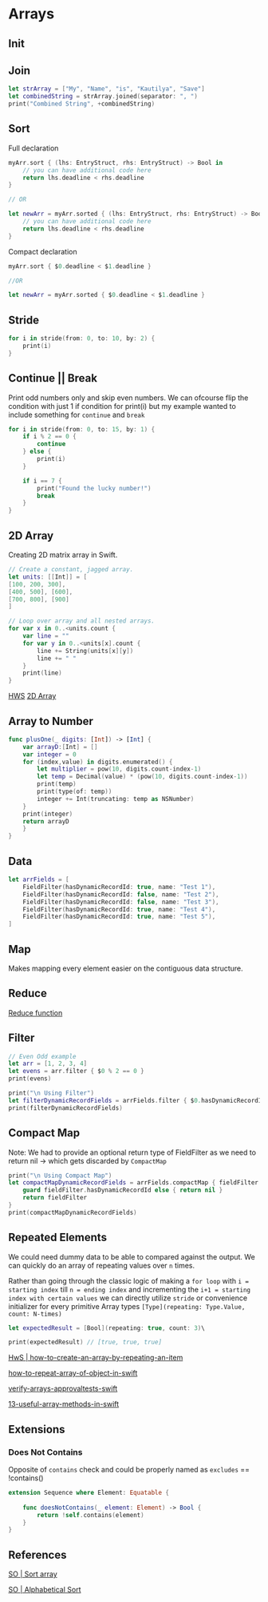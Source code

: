 # Arrays


## Init



## Join

```swift
let strArray = ["My", "Name", "is", "Kautilya", "Save"]
let combinedString = strArray.joined(separator: ", ")
print("Combined String", +combinedString)
```


## Sort

Full declaration
```swift
myArr.sort { (lhs: EntryStruct, rhs: EntryStruct) -> Bool in
    // you can have additional code here
    return lhs.deadline < rhs.deadline
}

// OR

let newArr = myArr.sorted { (lhs: EntryStruct, rhs: EntryStruct) -> Bool in
    // you can have additional code here
    return lhs.deadline < rhs.deadline
}
```

Compact declaration

```swift
myArr.sort { $0.deadline < $1.deadline }

//OR

let newArr = myArr.sorted { $0.deadline < $1.deadline }
```

## Stride

```swift
for i in stride(from: 0, to: 10, by: 2) {
    print(i)
}
```

## Continue || Break

Print odd numbers only and skip even numbers. We can ofcourse flip the condition with just 1 if condition for print(i) but my example wanted to include something for `continue` and `break`
```swift
for i in stride(from: 0, to: 15, by: 1) {
	if i % 2 == 0 {
		continue
	} else {
		print(i)
	}

	if i == 7 {
		print("Found the lucky number!")
		break
	}
}
```

## 2D Array

Creating 2D matrix array in Swift.

```swift
// Create a constant, jagged array.
let units: [[Int]] = [
[100, 200, 300],
[400, 500], [600],
[700, 800], [900]
]

// Loop over array and all nested arrays.
for var x in 0..<units.count {
    var line = ""
    for var y in 0..<units[x].count {
        line += String(units[x][y])
        line += " "
    }
    print(line)
}
```

[HWS](https://www.hackingwithswift.com/example-code/arrays/how-do-you-create-multi-dimensional-arrays)
[2D Array](https://www.dotnetperls.com/2d-swift)

## Array to Number

```swift
func plusOne(_ digits: [Int]) -> [Int] {
    var arrayD:[Int] = []   
    var integer = 0
    for (index,value) in digits.enumerated() {
		let multiplier = pow(10, digits.count-index-1)
        let temp = Decimal(value) * (pow(10, digits.count-index-1))
        print(temp)
        print(type(of: temp))
        integer += Int(truncating: temp as NSNumber)
    }
    print(integer)
    return arrayD
    }
}
```

## Data

```swift
let arrFields = [
    FieldFilter(hasDynamicRecordId: true, name: "Test 1"),
    FieldFilter(hasDynamicRecordId: false, name: "Test 2"),
    FieldFilter(hasDynamicRecordId: false, name: "Test 3"),
    FieldFilter(hasDynamicRecordId: true, name: "Test 4"),
    FieldFilter(hasDynamicRecordId: true, name: "Test 5"),
]
```

## Map
Makes mapping every element easier on the contiguous data structure.


## Reduce

[Reduce function](https://medium.com/@lucianoalmeida1/a-little-bit-about-the-cool-reduce-in-swift-306edd9ceb57)


## Filter

```swift
// Even Odd example
let arr = [1, 2, 3, 4]
let evens = arr.filter { $0 % 2 == 0 }
print(evens)
```


```swift
print("\n Using Filter")
let filterDynamicRecordFields = arrFields.filter { $0.hasDynamicRecordId }
print(filterDynamicRecordFields)

```


## Compact Map

Note: We had to provide an optional return type of FieldFilter as we need to return nil -> which gets discarded by `CompactMap`

```swift
print("\n Using Compact Map")
let compactMapDynamicRecordFields = arrFields.compactMap { fieldFilter -> FieldFilter? in
    guard fieldFilter.hasDynamicRecordId else { return nil }
    return fieldFilter
}
print(compactMapDynamicRecordFields)
```

## Repeated Elements

We could need dummy data to be able to compared against the output. We can quickly do an array of repeating values over `n` times. 

Rather than going through the classic logic of making a `for loop` with `i = starting index` till `n = ending index` and incrementing the `i+1 = starting index with certain values` we can directly utilize `stride` or convenience initializer for every primitive Array types
`[Type](repeating: Type.Value, count: N-times)` 

```swift
let expectedResult = [Bool](repeating: true, count: 3)\

print(expectedResult) // [true, true, true]
```
[HwS | how-to-create-an-array-by-repeating-an-item](https://www.hackingwithswift.com/example-code/language/how-to-create-an-array-by-repeating-an-item)

[how-to-repeat-array-of-object-in-swift](https://onmyway133.com/posts/how-to-repeat-array-of-object-in-swift/)

[verify-arrays-approvaltests-swift](https://qualitycoding.org/verify-arrays-approvaltests-swift/)

[13-useful-array-methods-in-swift](https://betterprogramming.pub/13-useful-array-methods-in-swift-e169a78cba8d)

## Extensions

### Does Not Contains
Opposite of `contains` check and could be properly named as `excludes` == !contains()
```swift
extension Sequence where Element: Equatable {
    
    func doesNotContains(_ element: Element) -> Bool {
        return !self.contains(element)
    }
}
```


## References

[SO | Sort array](https://stackoverflow.com/questions/24781027/how-do-you-sort-an-array-of-structs-in-swift)

[SO | Alphabetical Sort](https://stackoverflow.com/questions/46750243/sort-struct-in-alphabetical-order-swift4)